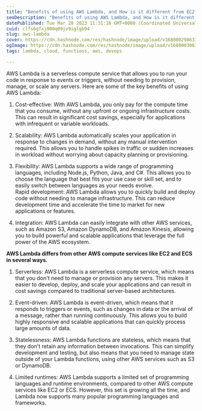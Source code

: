 ```yaml
---
title: "Benefits of using AWS Lambda, and How is it different from EC2 and ECS?"
seoDescription: "Benefits of using AWS Lambda, and How is it different from EC2 and ECS?"
datePublished: Tue Mar 28 2023 11:31:18 GMT+0000 (Coordinated Universal Time)
cuid: clfs6gfxj000q09jv9iglgb94
slug: aws-lambda
cover: https://cdn.hashnode.com/res/hashnode/image/upload/v1680002986312/bd74d201-0444-4a46-8743-aed29285c6a2.png
ogImage: https://cdn.hashnode.com/res/hashnode/image/upload/v1680003061796/d9cd7a4d-be22-421f-ba26-1b3f068d3ef2.png
tags: lambda, cloud, functions, aws, devops

---
```


AWS Lambda is a serverless compute service that allows you to run your code in response to events or triggers, without needing to provision, manage, or scale any servers. Here are some of the key benefits of using AWS Lambda:

1. Cost-effective: With AWS Lambda, you only pay for the compute time that you consume, without any upfront or ongoing infrastructure costs. This can result in significant cost savings, especially for applications with infrequent or variable workloads.
    
2. Scalability: AWS Lambda automatically scales your application in response to changes in demand, without any manual intervention required. This allows you to handle spikes in traffic or sudden increases in workload without worrying about capacity planning or provisioning.
    
3. Flexibility: AWS Lambda supports a wide range of programming languages, including Node.js, Python, Java, and C#. This allows you to choose the language that best fits your use case or skill set, and to easily switch between languages as your needs evolve.  
    Rapid development: AWS Lambda allows you to quickly build and deploy code without needing to manage infrastructure. This can reduce development time and accelerate the time to market for new applications or features.
    
4. Integration: AWS Lambda can easily integrate with other AWS services, such as Amazon S3, Amazon DynamoDB, and Amazon Kinesis, allowing you to build powerful and scalable applications that leverage the full power of the AWS ecosystem.
    

**AWS Lambda differs from other AWS compute services like EC2 and ECS in several ways.**

1. Serverless: AWS Lambda is a serverless compute service, which means that you don't need to manage or provision any servers. This makes it easier to develop, deploy, and scale your applications and can result in cost savings compared to traditional server-based architectures.
    
2. Event-driven: AWS Lambda is event-driven, which means that it responds to triggers or events, such as changes in data or the arrival of a message, rather than running continuously. This allows you to build highly responsive and scalable applications that can quickly process large amounts of data.
    
3. Statelessness: AWS Lambda functions are stateless, which means that they don't retain any information between invocations. This can simplify development and testing, but also means that you need to manage state outside of your Lambda functions, using other AWS services such as S3 or DynamoDB.
    
4. Limited runtimes: AWS Lambda supports a limited set of programming languages and runtime environments, compared to other AWS compute services like EC2 or ECS. However, this set is growing all the time, and Lambda now supports many popular programming languages and frameworks.